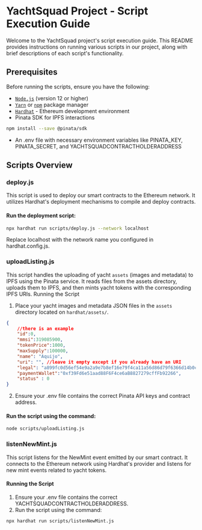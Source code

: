 # YachtSquad Project - Script Execution Guide

Welcome to the YachtSquad project's script execution guide. This README provides instructions on running various scripts in our project, along with brief descriptions of each script's functionality.

## Prerequisites

Before running the scripts, ensure you have the following:


* [`Node.js`](https://nodejs.org/en/) (version 12 or higher)
* [`Yarn`](https://yarnpkg.com/) or [`npm`](https://www.npmjs.com/) package manager
* [`Hardhat`](https://hardhat.org/) - Ethereum development environment
* Pinata SDK for IPFS interactions
```bash
npm install --save @pinata/sdk
```
* An .env file with necessary environment variables like PINATA_KEY, PINATA_SECRET, and YACHTSQUADCONTRACTHOLDERADDRESS

## Scripts Overview
### deploy.js

This script is used to deploy our smart contracts to the Ethereum network. It utilizes Hardhat's deployment mechanisms to compile and deploy contracts.

#### Run the deployment script:
```bash
npx hardhat run scripts/deploy.js --network localhost
```
Replace localhost with the network name you configured in hardhat.config.js.

### uploadListing.js

This script handles the uploading of yacht `assets` (images and metadata) to IPFS using the Pinata service. It reads files from the assets directory, uploads them to IPFS, and then mints yacht tokens with the corresponding IPFS URIs.
Running the Script

1. Place your yacht images and metadata JSON files in the `assets` directory located on `hardhat/assets/`.
```json
{
    //there is an example
    "id":0,
    "mmsi":319085900, 
    "tokenPrice":1000, 
    "maxSupply":100000,
    "name": "Aquijo",
    "uri": "", //leave it empty except if you already have an URI
    "legal": "a899fc0d56ef54e9a2a9e7b8ef16e79f4ca11a56d86d79f6366d14b0c3c690aa", 
    "paymentWallet":"0xf39Fd6e51aad88F6F4ce6aB8827279cffFb92266",
    "status" : 0
}
```

2. Ensure your .env file contains the correct Pinata API keys and contract address.

#### Run the script using the command:

```bash
node scripts/uploadListing.js
```

### listenNewMint.js

This script listens for the NewMint event emitted by our smart contract. It connects to the Ethereum network using Hardhat's provider and listens for new mint events related to yacht tokens.

#### Running the Script

1. Ensure your .env file contains the correct YACHTSQUADCONTRACTHOLDERADDRESS.
2. Run the script using the command:

```bash
npx hardhat run scripts/listenNewMint.js
```


